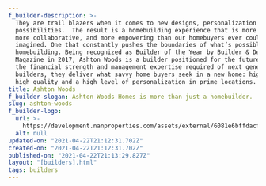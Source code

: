 ```yaml
---
f_builder-description: >-
  They are trail blazers when it comes to new designs, personalization and
  possibilities.  The result is a homebuilding experience that is more personal,
  more collaborative, and more empowering than our homebuyers ever could have
  imagined. One that constantly pushes the boundaries of what’s possible in
  homebuilding. Being recognized as Builder of the Year by Builder & Developer
  Magazine in 2017, Ashton Woods is a builder positioned for the future. With
  the financial strength and management expertise required of next generation
  builders, they deliver what savvy home buyers seek in a new home: high design,
  high quality and a high level of personalization in prime locations.
title: Ashton Woods
f_builder-slogan: Ashton Woods Homes is more than just a homebuilder.
slug: ashton-woods
f_builder-logo:
  url: >-
    https://development.nanproperties.com/assets/external/6081e6bffdacf8493134a2eb_6077bf4757ddc41ee6daa451_60347211c64c9ashton-woods.png
  alt: null
updated-on: "2021-04-22T21:12:31.702Z"
created-on: "2021-04-22T21:12:31.702Z"
published-on: "2021-04-22T21:13:29.827Z"
layout: "[builders].html"
tags: builders
---
```

